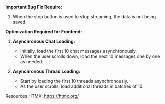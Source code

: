 **Important Bug Fix Require:**
1. When the stop button is used to stop streaming, the data is not being saved.

**Optimization Required for Frontend:**

1. **Asynchronous Chat Loading:**  
   - Initially, load the first 10 chat messages asynchronously.
   - When the user scrolls down, load the next 10 messages one by one as needed.

2. **Asynchronous Thread Loading:**
   - Start by loading the first 10 threads asynchronously.
   - As the user scrolls, load additional threads in batches of 10.



Resources
HTMX: https://htmx.org/